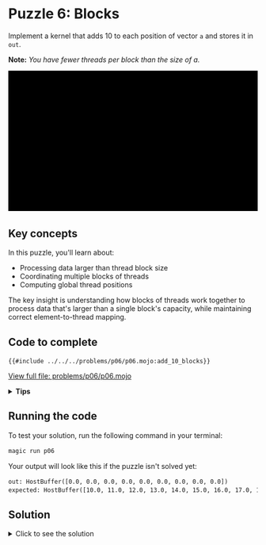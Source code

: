 # Puzzle 6: Blocks

Implement a kernel that adds 10 to each position of vector `a` and stores it in `out`.

**Note:** _You have fewer threads per block than the size of a._

![Blocks visualization](./media/videos/720p30/puzzle_06_viz.gif)

## Key concepts

In this puzzle, you'll learn about:
- Processing data larger than thread block size
- Coordinating multiple blocks of threads
- Computing global thread positions

The key insight is understanding how blocks of threads work together to process data that's larger than a single block's capacity, while maintaining correct element-to-thread mapping.

## Code to complete

```mojo
{{#include ../../../problems/p06/p06.mojo:add_10_blocks}}
```
<a href="{{#include ../_includes/repo_url.md}}/blob/main/problems/p06/p06.mojo" class="filename">View full file: problems/p06/p06.mojo</a>

<details>
<summary><strong>Tips</strong></summary>

<div class="solution-tips">

1. Calculate global index: `global_i = block_dim.x * block_idx.x + thread_idx.x`
2. Add guard: `if global_i < size`
3. Inside guard: `out[global_i] = a[global_i] + 10.0`
</div>
</details>

## Running the code

To test your solution, run the following command in your terminal:

```bash
magic run p06
```

Your output will look like this if the puzzle isn't solved yet:
```txt
out: HostBuffer([0.0, 0.0, 0.0, 0.0, 0.0, 0.0, 0.0, 0.0, 0.0])
expected: HostBuffer([10.0, 11.0, 12.0, 13.0, 14.0, 15.0, 16.0, 17.0, 18.0])
```

## Solution

<details>
<summary>Click to see the solution</summary>

```mojo
{{#include ../../../solutions/p06/p06.mojo:add_10_blocks_solution}}
```

<div class="solution-explanation">

This solution:
- Computes global thread index from block and thread indices
- Guards against out-of-bounds with `if global_i < size`
- Inside guard: adds 10 to input value at global index
</div>
</details>
